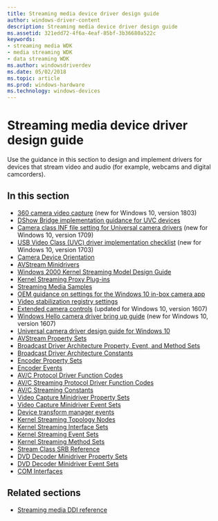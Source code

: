 ```yaml
---
title: Streaming media device driver design guide
author: windows-driver-content
description: Streaming media device driver design guide
ms.assetid: 321edd72-4f6a-4eaf-85bf-3b36680a522c
keywords:
- streaming media WDK
- media streaming WDK
- data streaming WDK
ms.author: windowsdriverdev
ms.date: 05/02/2018
ms.topic: article
ms.prod: windows-hardware
ms.technology: windows-devices
---
```


# Streaming media device driver design guide

Use the guidance in this section to design and implement drivers for devices that stream video and audio (for example, webcams and digital camcorders).

## In this section

-   [360 camera video capture](360-camera-video-capture.md) (new for Windows 10, version 1803)
-   [DShow Bridge implementation guidance for UVC devices](dshow-bridge-implementation-guidance-for-usb-video-class-devices.md)
-   [Camera class INF file setting for Universal camera drivers](camera-driver-inf-file-class-setting.md) (new for Windows 10, version 1709)
-   [USB Video Class (UVC) driver implementation checklist](uvc-driver-implementation-checklist.md) (new for Windows 10, version 1703)
-   [Camera Device Orientation](camera-device-orientation.md)
-   [AVStream Minidrivers](avstream-minidrivers-design-guide.md)
-   [Windows 2000 Kernel Streaming Model Design Guide](windows-2000-kernel-streaming-model-design-guide.md)
-   [Kernel Streaming Proxy Plug-ins](kernel-streaming-proxy-plug-ins-design-guide.md)
-   [Streaming Media Samples](streaming-media-samples.md)
-   [OEM guidance on settings for the Windows 10 in-box camera app](oem-guidance-on-settings-for-the-windows-10-in-box-camera-app.md)
-   [Video stabilization registry settings](oem-guidance-on-registry-keys-for-video-stabilization.md)
-   [Extended camera controls](standardized-extended-controls-.md) (updated for Windows 10, version 1607)
-   [Windows Hello camera driver bring up guide](windows-hello-camera-driver-bring-up-guide.md) (new for Windows 10, version 1607)
-   [Universal camera driver design guide for Windows 10](windows-10-technical-preview-camera-drivers-design-guide.md)
-   [AVStream Property Sets](avstream-property-sets.md)
-   [Broadcast Driver Architecture Property, Event, and Method Sets](broadcast-driver-architecture-property--event--and-method-sets.md)
-   [Broadcast Driver Architecture Constants](broadcast-driver-architecture-constants.md)
-   [Encoder Property Sets](encoder-property-sets.md)
-   [Encoder Events](encoder-events.md)
-   [AV/C Protocol Driver Function Codes](av-c-protocol-driver-function-codes.md)
-   [AV/C Streaming Protocol Driver Function Codes](av-c-streaming-protocol-driver-function-codes.md)
-   [AV/C Streaming Constants](av-c-streaming-constants.md)
-   [Video Capture Minidriver Property Sets](video-capture-minidriver-property-sets.md)
-   [Video Capture Minidriver Event Sets](video-capture-minidriver-event-sets.md)
-   [Device transform manager events](device-mft-events.md)
-   [Kernel Streaming Topology Nodes](kernel-streaming-topology-nodes.md)
-   [Kernel Streaming Interface Sets](kernel-streaming-interface-sets.md)
-   [Kernel Streaming Event Sets](kernel-streaming-event-sets.md)
-   [Kernel Streaming Method Sets](kernel-streaming-method-sets.md)
-   [Stream Class SRB Reference](stream-class-srb-reference.md)
-   [DVD Decoder Minidriver Property Sets](dvd-decoder-minidriver-property-sets.md)
-   [DVD Decoder Minidriver Event Sets](dvd-decoder-minidriver-event-sets.md)
-   [COM Interfaces](com-interfaces.md)


## Related sections


-   [Streaming media DDI reference](https://docs.microsoft.com/windows-hardware/drivers/ddi/content/_stream)






